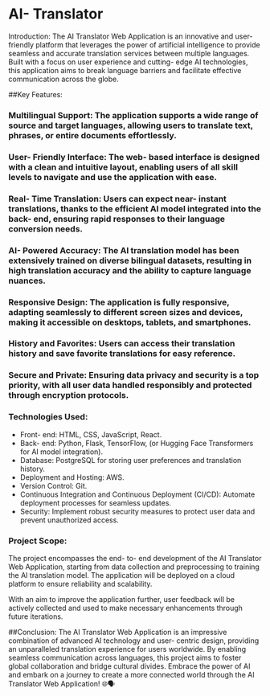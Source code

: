 # AI- Translator
Introduction:
The AI Translator Web Application is an innovative and user- friendly platform that leverages the power of artificial intelligence to provide seamless and accurate translation services between multiple languages. Built with a focus on user experience and cutting- edge AI technologies, this application aims to break language barriers and facilitate effective communication across the globe.

##Key Features:

### Multilingual Support: The application supports a wide range of source and target languages, allowing users to translate text, phrases, or entire documents effortlessly.

### User- Friendly Interface: The web- based interface is designed with a clean and intuitive layout, enabling users of all skill levels to navigate and use the application with ease.

### Real- Time Translation: Users can expect near- instant translations, thanks to the efficient AI model integrated into the back- end, ensuring rapid responses to their language conversion needs.

### AI- Powered Accuracy: The AI translation model has been extensively trained on diverse bilingual datasets, resulting in high translation accuracy and the ability to capture language nuances.

### Responsive Design: The application is fully responsive, adapting seamlessly to different screen sizes and devices, making it accessible on desktops, tablets, and smartphones.

### History and Favorites: Users can access their translation history and save favorite translations for easy reference.

### Secure and Private: Ensuring data privacy and security is a top priority, with all user data handled responsibly and protected through encryption protocols.

### Technologies Used:

- Front- end: HTML, CSS, JavaScript, React.
- Back- end: Python, Flask, TensorFlow, (or Hugging Face Transformers for AI model integration).
- Database: PostgreSQL for storing user preferences and translation history.
- Deployment and Hosting: AWS.
- Version Control: Git.
- Continuous Integration and Continuous Deployment (CI/CD): Automate deployment processes for seamless updates.
- Security: Implement robust security measures to protect user data and prevent unauthorized access.
### Project Scope:
The project encompasses the end- to- end development of the AI Translator Web Application, starting from data collection and preprocessing to training the AI translation model. The application will be deployed on a cloud platform to ensure reliability and scalability.

With an aim to improve the application further, user feedback will be actively collected and used to make necessary enhancements through future iterations.

##Conclusion:
The AI Translator Web Application is an impressive combination of advanced AI technology and user- centric design, providing an unparalleled translation experience for users worldwide. By enabling seamless communication across languages, this project aims to foster global collaboration and bridge cultural divides. Embrace the power of AI and embark on a journey to create a more connected world through the AI Translator Web Application! 🌐🗣️




